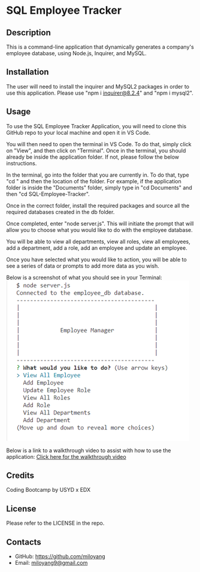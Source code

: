 # SQL Employee Tracker

## Description

This is a command-line application that dynamically generates a company's employee database, using Node.js, Inquirer, and MySQL.

## Installation

The user will need to install the inquirer and MySQL2 packages in order to use this application. Please use "npm i inquirer@8.2.4" and "npm i mysql2". 

## Usage

To use the SQL Employee Tracker Application, you will need to clone this GitHub repo to your local machine and open it in VS Code. 

You will then need to open the terminal in VS Code. To do that, simply click on "View", and then click on "Terminal". Once in the terminal, you should already be inside the application folder. If not, please follow the below instructions. 

In the terminal, go into the folder that you are currently in. To do that, type "cd " and then the location of the folder. For example, if the application folder is inside the "Documents" folder, simply type in "cd Documents" and then "cd SQL-Employee-Tracker". 

Once in the correct folder, install the required packages and source all the required databases created in the db folder.

Once completed, enter "node server.js". This will initiate the prompt that will allow you to choose what you would like to do with the employee database. 

You will be able to view all departments, view all roles, view all employees, add a department, add a role, add an employee and update an employee. 

Once you have selected what you would like to action, you will be able to see a series of data or prompts to add more data as you wish. 

Below is a screenshot of what you should see in your Terminal:
![Screenshot of the Terminal](assets/images/SQL-Employee-Tracker-Screenshot.png)

Below is a link to a walkthrough video to assist with how to use the application:
[Click here for the walkthrough video](https://drive.google.com/file/d/1nNPVsZZ2IK_kDSz6gy_cYbwRr9iYKWe4/view)

## Credits

Coding Bootcamp by USYD x EDX

## License

Please refer to the LICENSE in the repo.

## Contacts

* GitHub: https://github.com/miloyang
* Email: miloyang9@gmail.com
